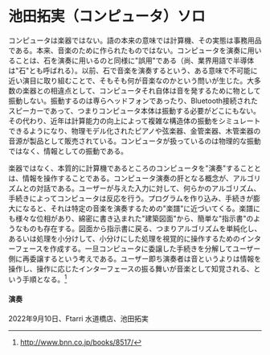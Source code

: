 # 池田拓実（コンピュータ）ソロ

コンピュータは楽器ではない。語の本来の意味では計算機、その実態は事務用品である。本来、音楽のために作られたものではない。コンピュータを演奏に用いることは、石を演奏に用いるのと同様に"誤用"である（尚、業界用語で半導体は"石"とも呼ばれる）。以前、石で音楽を演奏するという、ある意味で不可能に近い演目に取り組むことで、そもそも何が音楽なのかという問いが生じた。大多数の楽器との相違点として、コンピュータそれ自体は音を発するために物として振動しない。振動するのは専らヘッドフォンであったり、Bluetooth接続されたスピーカーであって、つまりコンピュータ本体は振動する必要がどこにもない。その代わり、近年は計算能力の向上によって複雑な構造体の振動をシミュレートできるようになり、物理モデル化されたピアノや弦楽器、金管楽器、木管楽器の音源が製品として販売されている。コンピュータが扱っているのは物理的な振動ではなく、情報としての振動である。

楽器ではなく、本質的に計算機であるところのコンピュータを"演奏"することとは、情報を操作することである。コンピュータ演奏の肝となる概念が、アルゴリズムとの対話である。ユーザーが与えた入力に対して、何らかのアルゴリズム、手続きによってコンピュータは反応を行う。プログラムを作り込み、手続きが膨大になると、それは特定の音楽を演奏するための"楽譜"に近づいてくる。楽譜にも様々な位相があり、綿密に書き込まれた"建築図面"から、簡単な"指示書"のようなものも存在する。図面から指示書に戻る、つまりアルゴリズムを単純化し、あるいは処理を小分けして、小分けにした処理を視覚的に操作するためのインターフェースを作成する。一旦コンピュータに委譲した手続きを分解してユーザー側に再委譲するという考えである。ユーザー即ち演奏者は音というよりは情報を操作し、操作に応じたインターフェースの振る舞いが音楽として知覚される、という手順となる。[^1]

[^1]: http://www.bnn.co.jp/books/8517/

#### 演奏
2022年9月10日、Ftarri 水道橋店、池田拓実
